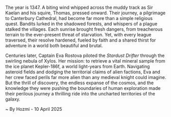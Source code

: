 
The year is 1347.  A biting wind whipped across the muddy track as Sir Kaelan and his squire, Thomas, pressed onward. Their journey, a pilgrimage to Canterbury Cathedral, had become far more than a simple religious quest.  Bandits lurked in the shadowed forests, and whispers of a plague stalked the villages. Each sunrise brought fresh dangers, from treacherous terrain to the ever-present threat of starvation.  Yet, with every league traversed, their resolve hardened, fueled by faith and a shared thirst for adventure in a world both beautiful and brutal.

Centuries later, Captain Eva Rostova piloted the *Stardust Drifter* through the swirling nebula of Xylos.  Her mission: to retrieve a vital mineral sample from the ice planet Kepler-186f, a world light-years from Earth.  Navigating asteroid fields and dodging the territorial claims of alien factions, Eva and her crew faced perils far more alien than any medieval knight could imagine.  But the thrill of discovery, the endless expanse of the cosmos, and the knowledge they were pushing the boundaries of human exploration made their perilous journey a thrilling ride into the uncharted territories of the galaxy.

~ By Hozmi - 10 April 2025
